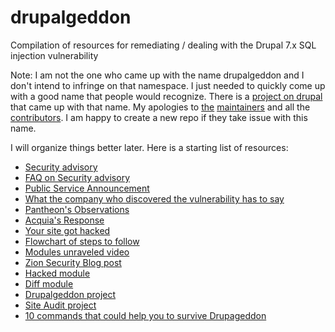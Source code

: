 drupalgeddon
============

Compilation of resources for remediating / dealing with the Drupal 7.x SQL injection vulnerability

Note: I am not the one who came up with the name drupalgeddon and I don't intend to infringe on that namespace.
I just needed to quickly come up with a good name that people would recognize.
There is a [project on drupal](https://www.drupal.org/project/drupalgeddon) that came up with that name.
My apologies to [the](https://www.drupal.org/u/xurizaemon) [maintainers](https://www.drupal.org/u/fluxsauce) and all the [contributors](https://www.drupal.org/node/2359843/committers).
I am happy to create a new repo if they take issue with this name.

I will organize things better later.
Here is a starting list of resources:

* [Security advisory](https://www.drupal.org/SA-CORE-2014-005)
* [FAQ on Security advisory](https://www.drupal.org/drupalsa05FAQ)
* [Public Service Announcement](https://www.drupal.org/PSA-2014-003)
* [What the company who discovered the vulnerability has to say](https://www.sektioneins.de/en/blog/14-10-15-drupal-sql-injection-vulnerability.html)
* [Pantheon's Observations](https://www.getpantheon.com/blog/what-we-are-seeing-drupal-sa-2014-005)
* [Acquia's Response](https://www.acquia.com/blog/shields)
* [Your site got hacked](https://www.drupal.org/node/2365547)
* [Flowchart of steps to follow](http://drupal.geek.nz/blog/your-drupal-website-has-backdoor)
* [Modules unraveled video](https://modulesunraveled.com/blog/how-restore-your-hacked-site)
* [Zion Security Blog post](https://www.zionsecurity.com/blog/2014/10/automated-exploiting-and-backdooring-drupal-7-web-servers)
* [Hacked module](https://www.drupal.org/project/hacked)
* [Diff module](https://www.drupal.org/project/diff)
* [Drupalgeddon project](https://www.drupal.org/project/drupalgeddon)
* [Site Audit project](https://www.drupal.org/project/site_audit)
* [10 commands that could help you to survive Drupageddon](http://www.paulbooker.co.uk/drupal-developer/code-snippet/10-commands-could-help-you-survive-drupageddon)
